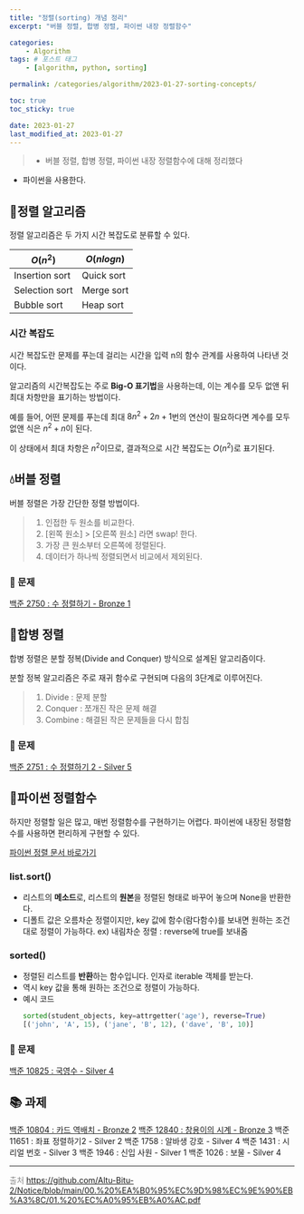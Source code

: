 ```yaml
---
title: "정렬(sorting) 개념 정리"
excerpt: "버블 정렬, 합병 정렬, 파이썬 내장 정렬함수"

categories:
    - Algorithm
tags: # 포스트 태그
    - [algorithm, python, sorting]

permalink: /categories/algorithm/2023-01-27-sorting-concepts/

toc: true
toc_sticky: true

date: 2023-01-27
last_modified_at: 2023-01-27
---
```


> -   버블 정렬, 합병 정렬, 파이썬 내장 정렬함수에 대해 정리했다

-   파이썬을 사용한다.

## 🐥정렬 알고리즘

정렬 알고리즘은 두 가지 시간 복잡도로 분류할 수 있다.

| $O(n^2)$       | $O(nlogn)$ |
| -------------- | ---------- |
| Insertion sort | Quick sort |
| Selection sort | Merge sort |
| Bubble sort    | Heap sort  |

### 시간 복잡도

시간 복잡도란 문제를 푸는데 걸리는 시간을 입력 n의 함수 관계를 사용하여 나타낸 것이다.

알고리즘의 시간복잡도는 주로 **Big-O 표기법**을 사용하는데, 이는 계수를 모두 없앤 뒤 최대 차항만을 표기하는 방법이다.

예를 들어, 어떤 문제를 푸는데 최대 $8n^2 + 2n + 1$번의 연산이 필요하다면 계수를 모두 없앤 식은 $n^2 + n$이 된다.

이 상태에서 최대 차항은 $n^2$이므로, 결과적으로 시간 복잡도는 $O(n^2)$로 표기된다.

## 💧버블 정렬

버블 정렬은 가장 간단한 정렬 방법이다.

> 1. 인접한 두 원소를 비교한다.
> 2. [왼쪽 원소] > [오른쪽 원소] 라면 swap! 한다.
> 3. 가장 큰 원소부터 오른쪽에 정렬된다.
> 4. 데이터가 하나씩 정렬되면서 비교에서 제외된다.

### 📝 문제

[백준 2750 : 수 정렬하기 - Bronze 1](https://velog.io/@asaei623/%ED%8C%8C%EC%9D%B4%EC%8D%AC-%EB%B0%B1%EC%A4%80-2750-%EC%88%98-%EC%A0%95%EB%A0%AC%ED%95%98%EA%B8%B0)

## 🤝합병 정렬

합병 정렬은 분할 정복(Divide and Conquer) 방식으로 설계된 알고리즘이다.

분할 정복 알고리즘은 주로 재귀 함수로 구현되며 다음의 3단계로 이루어진다.

> 1. Divide : 문제 분할
> 2. Conquer : 쪼개진 작은 문제 해결
> 3. Combine : 해결된 작은 문제들을 다시 합침

### 📝 문제

[백준 2751 : 수 정렬하기 2 - Silver 5](https://velog.io/@asaei623/%ED%8C%8C%EC%9D%B4%EC%8D%AC-%EB%B0%B1%EC%A4%80-2751-%EC%88%98-%EC%A0%95%EB%A0%AC%ED%95%98%EA%B8%B0-2)

## 🥧파이썬 정렬함수

하지만 정렬할 일은 많고, 매번 정렬함수를 구현하기는 어렵다.
파이썬에 내장된 정렬함수를 사용하면 편리하게 구현할 수 있다.

[파이썬 정렬 문서 바로가기](https://docs.python.org/ko/3/howto/sorting.html)

### list.sort()

-   리스트의 **메소드**로, 리스트의 **원본**을 정렬된 형태로 바꾸어 놓으며 None을 반환한다.
-   디폴트 값은 오름차순 정렬이지만, key 값에 함수(람다함수)를 보내면 원하는 조건대로 정렬이 가능하다.
    ex) 내림차순 정렬 : reverse에 true를 보내줌

### sorted()

-   정렬된 리스트를 **반환**하는 함수입니다. 인자로 iterable 객체를 받는다.
-   역시 key 값을 통해 원하는 조건으로 정렬이 가능하다.
-   예시 코드
    ```python
    sorted(student_objects, key=attrgetter('age'), reverse=True)
    [('john', 'A', 15), ('jane', 'B', 12), ('dave', 'B', 10)]
    ```

### 📝 문제

[백준 10825 : 국영수 - Silver 4](https://velog.io/@asaei623/%ED%8C%8C%EC%9D%B4%EC%8D%AC-%EB%B0%B1%EC%A4%80-10825-%EA%B5%AD%EC%98%81%EC%88%98)

## 📚 과제

[백준 10804 : 카드 역배치 - Bronze 2](https://velog.io/@asaei623/%ED%8C%8C%EC%9D%B4%EC%8D%AC-%EB%B0%B1%EC%A4%80-10804-%EC%B9%B4%EB%93%9C-%EC%97%AD%EB%B0%B0%EC%B9%98)
[백준 12840 : 창용이의 시계 - Bronze 3](https://velog.io/@asaei623/%ED%8C%8C%EC%9D%B4%EC%8D%AC-%EB%B0%B1%EC%A4%80-12840-%EC%B0%BD%EC%9A%A9%EC%9D%B4%EC%9D%98-%EC%8B%9C%EA%B3%84)
백준 11651 : 좌표 정렬하기2 - Silver 2
백준 1758 : 알바생 강호 - Silver 4
백준 1431 : 시리얼 번호 - Silver 3
백준 1946 : 신입 사원 - Silver 1
백준 1026 : 보물 - Silver 4

---

<span style="color:#888888">출처</span>
https://github.com/Altu-Bitu-2/Notice/blob/main/00.%20%EA%B0%95%EC%9D%98%EC%9E%90%EB%A3%8C/01.%20%EC%A0%95%EB%A0%AC.pdf
